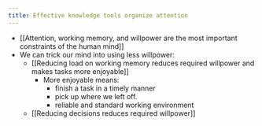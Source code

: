 ```yaml
---
title: Effective knowledge tools organize attention
---
```


- [[Attention, working memory, and willpower are the most important constraints of the human mind]]
- We can trick our mind into using less willpower:
  - [[Reducing load on working memory reduces required willpower and makes tasks more enjoyable]]
    - More enjoyable means:
      - finish a task in a timely manner
      - pick up where we left off.
      - reliable and standard working environment
  - [[Reducing decisions reduces required willpower]]

